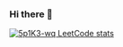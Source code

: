 ### Hi there 👋

<!--
**5p1K3-wq/5p1K3-wq** is a ✨ _special_ ✨ repository because its `README.md` (this file) appears on your GitHub profile.

Here are some ideas to get you started:

- 🔭 I’m currently working on ...
- 🌱 I’m currently learning ...
- 👯 I’m looking to collaborate on ...
- 🤔 I’m looking for help with ...
- 💬 Ask me about ...
- 📫 How to reach me: ...
- 😄 Pronouns: ...
- ⚡ Fun fact: ...
-->
[![5p1K3-wq LeetCode stats](https://leetcode-stats-six.vercel.app/api?username=5p1K3-wq)](https://github.com/5p1K3-wq/github-readme)

